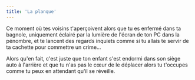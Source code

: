 ```yaml
---
title: 'La planque'
---
```


Ce moment où tes voisins t'aperçoivent alors que tu es enfermé dans ta bagnole,
uniquement éclairé par la lumière de l'écran de ton PC dans la pénombre, et te
lancent des regards inquiets comme si tu allais te servir de ta cachette pour
commettre un crime...

Alors qu'en fait, c'est juste que ton enfant s'est endormi dans son siège auto à
l'arrière et que tu n'as pas le cœur de le déplacer alors tu t'occupes comme tu
peux en attendant qu'il se réveille.
